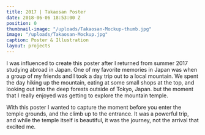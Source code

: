 ```yaml
---
title: 2017 | Takaosan Poster
date: 2018-06-06 18:53:00 Z
position: 0
thumbnail-image: "/uploads/Takaosan-Mockup-thumb.jpg"
image: "/uploads/Takaosan-Mockup.jpg"
caption: Poster & Illustration
layout: projects
---
```


I was influenced to create this poster after I returned from summer 2017 studying abroad in Japan. One of my favorite memories in Japan was when a group of my friends and I took a day trip out to a local mountain. We spent the day hiking up the mountain, eating at some small shops at the top, and looking out into the deep forests outside of Tokyo, Japan. but the moment that I really enjoyed was getting to explore the mountain temple.

With this poster I wanted to capture the moment before you enter the temple grounds, and the climb up to the entrance. It was a powerful trip, and while the temple itself is beautiful, it was the journey, not the arrival that excited me.